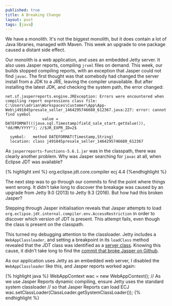 ```yaml
---
published: true
title: A Breaking Change
layout: post
tags: [java]
---
```

We have a monolith. It's not the biggest monolith, but it does contain a lot of Java libraries, managed with Maven. This week an upgrade to one package caused a distant side effect.

Our monolith is a web application, and uses an embedded Jetty server. It also uses Jasper reports, compiling `jrxml` files on demand. This week, our builds stopped compiling reports, with an exception that Jasper could not find `javac`. The first thought was that somebody had changed the server install from a JDK to a JRE, leaving the compiler unavailable. But after installing the latest JDK, and checking the system path, the error changed:

```
net.sf.jasperreports.engine.JRException: Errors were encountered when compiling report expressions class file:
C:\Users\adrian\Workspaces\Customer\App\App-Web\j491845presale_seller_1464295746680_612367.java:227: error: cannot find symbol
                value = DATEFORMAT(((java.sql.Timestamp)field_sale_start.getValue()), "dd/MM/YYYY"); //$JR_EXPR_ID=2$
                        ^
  symbol:   method DATEFORMAT(Timestamp,String)
  location: class j491845presale_seller_1464295746680_612367
```

As `jasperreports-functions-5.6.1.jar` was in the classpath, there was clearly another problem.  Why was Jasper searching for `javac` at all, when Eclipse JDT was available?

{% highlight xml %}
 <dependency>
            <groupId>org.eclipse.jdt.core.compiler</groupId>
            <artifactId>ecj</artifactId>
            <version>4.4</version>
</dependency>
{%endhighlight %}

The next step was to go through our commits to find the point where things went wrong. It didn't take long to discover the breakage was caused by an upgrade from Jetty 9.0 (2013) to Jetty 9.3 (2016). But how had this broken Jasper?

Stepping through Jasper initialisation reveals that Jasper attempts to load `org.eclipse.jdt.internal.compiler.env.AccessRestriction` in order to discover which version of JDT is present. This attempt fails, even though the class is present on the classpath.

This turned my debugging attention to the classloader. Jetty includes a `WebAppClassloader`, and setting a breakpoint in its `loadClass` method revealed that  the JDT class was identified as a [server class](http://www.eclipse.org/jetty/documentation/current/jetty-classloading.html). Knowing this cause, it didn't take long to find the [commit that broke Jasper on Github](https://github.com/eclipse/jetty.project/commit/d0b70ee2591ad9de49d8710b187f91c0a1be2754).

As our application uses Jetty as an embedded web server, I disabled the `WebAppClassloader` like this, and Jasper reports worked again:

{% highlight java %}
WebAppContext wac = new WebAppContext();
// As we use Jasper Reports dynamic compiling, ensure Jetty uses the standard system classloader
// so that Jasper Reports can load ECJ
wac.setClassLoader(ClassLoader.getSystemClassLoader());
{% endhighlight %}
